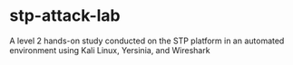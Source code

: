 # stp-attack-lab
A level 2 hands-on study conducted on the STP platform in an automated environment using Kali Linux, Yersinia, and Wireshark
